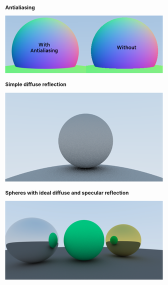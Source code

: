 ### Antialiasing

![](pics/antialiasing.png)

### Simple diffuse reflection

![](pics/simple_diffuse_reflection.png)

### Spheres with ideal diffuse and specular reflection

![](pics/diff_and_metal.png)

